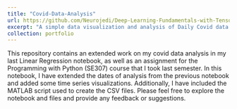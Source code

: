 ```yaml
---
title: "Covid-Data-Analysis"
url: https://github.com/Neurojedi/Deep-Learning-Fundamentals-with-TensorFlow/tree/main
excerpt: "A simple data visualization and analysis of Daily Covid data provided by John Hopkins University. <br/><img src='/images/covidglobalportion1.gif'> [More on Github](https://github.com/Neurojedi/Deep-Learning-Fundamentals-with-TensorFlow/tree/main)"
collection: portfolio
---
```


This repository contains an extended work on my covid data analysis in my last Linear Regression notebook, as well as an assignment for the Programming with Python (SE307) course that I took last semester. In this notebook, I have extended the dates of analysis from the previous notebook and added some time series visualizations. Additionally, I have included the MATLAB script used to create the CSV files. Please feel free to explore the notebook and files and provide any feedback or suggestions.
